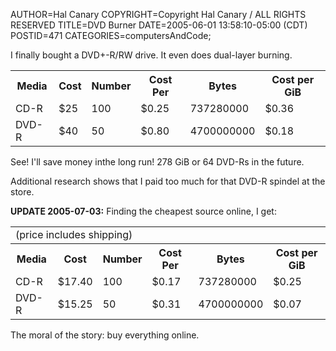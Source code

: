 AUTHOR=Hal Canary
COPYRIGHT=Copyright Hal Canary / ALL RIGHTS RESERVED
TITLE=DVD Burner
DATE=2005-06-01 13:58:10-05:00 (CDT)
POSTID=471
CATEGORIES=computersAndCode;

I finally bought a DVD+-R/RW drive. It even does dual-layer burning.

<table class="border"><tbody><tr><th>Media</th><th>Cost</th><th>Number</th><th>Cost Per</th><th>Bytes</th><th>Cost per GiB</th></tr><tr><td>CD-R</td><td>$25</td><td>100</td><td>$0.25</td><td>737280000</td><td>$0.36</td></tr><tr><td>DVD-R</td><td>$40</td><td>50</td><td>$0.80</td><td>4700000000</td><td>$0.18</td></tr></tbody></table>

See! I'll save money inthe long run! 278 GiB or 64 DVD-Rs in the future.

Additional research shows that I paid too much for that DVD-R spindel at the store.  
  
**UPDATE 2005-07-03:** Finding the cheapest source online, I get:

<table class="border"><tbody><tr><td colspan="6">(price includes shipping)</td></tr><tr><th>Media</th><th>Cost</th><th>Number</th><th>Cost Per</th><th>Bytes</th><th>Cost per GiB</th></tr><tr><td>CD-R</td><td>$17.40</td><td>100</td><td>$0.17</td><td>737280000</td><td>$0.25</td></tr><tr><td>DVD-R</td><td>$15.25</td><td>50</td><td>$0.31</td><td>4700000000</td><td>$0.07</td></tr></tbody></table>

The moral of the story: buy everything online.
